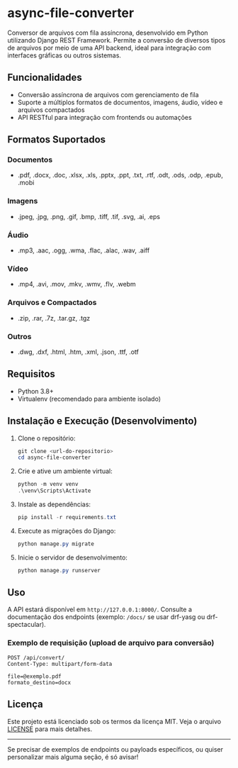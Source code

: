 # async-file-converter

Conversor de arquivos com fila assíncrona, desenvolvido em Python utilizando Django REST Framework. Permite a conversão de diversos tipos de arquivos por meio de uma API backend, ideal para integração com interfaces gráficas ou outros sistemas.

## Funcionalidades
- Conversão assíncrona de arquivos com gerenciamento de fila
- Suporte a múltiplos formatos de documentos, imagens, áudio, vídeo e arquivos compactados
- API RESTful para integração com frontends ou automações

## Formatos Suportados
### Documentos
- .pdf, .docx, .doc, .xlsx, .xls, .pptx, .ppt, .txt, .rtf, .odt, .ods, .odp, .epub, .mobi

### Imagens
- .jpeg, .jpg, .png, .gif, .bmp, .tiff, .tif, .svg, .ai, .eps

### Áudio
- .mp3, .aac, .ogg, .wma, .flac, .alac, .wav, .aiff

### Vídeo
- .mp4, .avi, .mov, .mkv, .wmv, .flv, .webm

### Arquivos e Compactados
- .zip, .rar, .7z, .tar.gz, .tgz

### Outros
- .dwg, .dxf, .html, .htm, .xml, .json, .ttf, .otf

## Requisitos
- Python 3.8+
- Virtualenv (recomendado para ambiente isolado)

## Instalação e Execução (Desenvolvimento)
1. Clone o repositório:
   ```powershell
   git clone <url-do-repositorio>
   cd async-file-converter
   ```
2. Crie e ative um ambiente virtual:
   ```powershell
   python -m venv venv
   .\venv\Scripts\Activate
   ```
3. Instale as dependências:
   ```powershell
   pip install -r requirements.txt
   ```
4. Execute as migrações do Django:
   ```powershell
   python manage.py migrate
   ```
5. Inicie o servidor de desenvolvimento:
   ```powershell
   python manage.py runserver
   ```

## Uso
A API estará disponível em `http://127.0.0.1:8000/`. Consulte a documentação dos endpoints (exemplo: `/docs/` se usar drf-yasg ou drf-spectacular).

### Exemplo de requisição (upload de arquivo para conversão)
```http
POST /api/convert/
Content-Type: multipart/form-data

file=@exemplo.pdf
formato_destino=docx
```

## Licença
Este projeto está licenciado sob os termos da licença MIT. Veja o arquivo [LICENSE](LICENSE) para mais detalhes.

---

Se precisar de exemplos de endpoints ou payloads específicos, ou quiser personalizar mais alguma seção, é só avisar!
